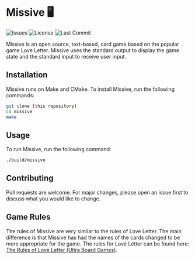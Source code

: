 # Missive 🖥️

![Issues](https://img.shields.io/github/issues/josola/missive?style=for-the-badge)
![License](https://img.shields.io/github/license/josola/missive?style=for-the-badge)
![Last Commit](https://img.shields.io/github/last-commit/josola/missive?style=for-the-badge)

Missive is an open source, text-based, card game based on the popular game
Love Letter. Missive uses the standard output to display the game state and the
standard input to receive user input.

## Installation

Missive runs on Make and CMake. To install Missive, run the following commands:

```bash
git clone (this repository)
cd missive
make
```

## Usage

To run Missive, run the following command:

```bash
./build/missive
```

## Contributing

Pull requests are welcome. For major changes, please open an issue first to
discuss what you would like to change.

## Game Rules

The rules of Missive are very similar to the rules of Love Letter. The main
difference is that Missive has had the names of the cards changed to be more
appropriate for the game. The rules for Love Letter can be found here:
[The Rules of Love Letter (Ultra Board Games)](https://www.ultraboardgames.com/love-letter/game-rules.php).

